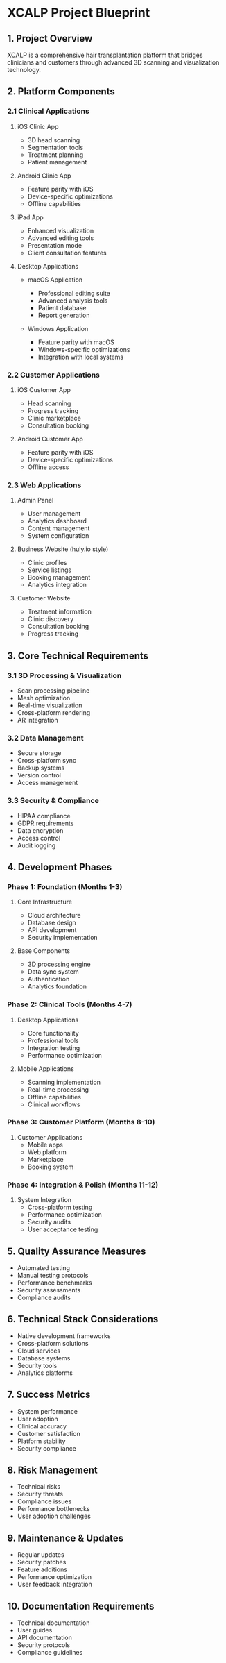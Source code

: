 # XCALP Project Blueprint

## 1. Project Overview
XCALP is a comprehensive hair transplantation platform that bridges clinicians and customers through advanced 3D scanning and visualization technology.

## 2. Platform Components

### 2.1 Clinical Applications
1. iOS Clinic App
   - 3D head scanning
   - Segmentation tools
   - Treatment planning
   - Patient management

2. Android Clinic App
   - Feature parity with iOS
   - Device-specific optimizations
   - Offline capabilities

3. iPad App
   - Enhanced visualization
   - Advanced editing tools
   - Presentation mode
   - Client consultation features

4. Desktop Applications
   - macOS Application
     * Professional editing suite
     * Advanced analysis tools
     * Patient database
     * Report generation

   - Windows Application
     * Feature parity with macOS
     * Windows-specific optimizations
     * Integration with local systems

### 2.2 Customer Applications
1. iOS Customer App
   - Head scanning
   - Progress tracking
   - Clinic marketplace
   - Consultation booking

2. Android Customer App
   - Feature parity with iOS
   - Device-specific optimizations
   - Offline access

### 2.3 Web Applications
1. Admin Panel
   - User management
   - Analytics dashboard
   - Content management
   - System configuration

2. Business Website (huly.io style)
   - Clinic profiles
   - Service listings
   - Booking management
   - Analytics integration

3. Customer Website
   - Treatment information
   - Clinic discovery
   - Consultation booking
   - Progress tracking

## 3. Core Technical Requirements

### 3.1 3D Processing & Visualization
- Scan processing pipeline
- Mesh optimization
- Real-time visualization
- Cross-platform rendering
- AR integration

### 3.2 Data Management
- Secure storage
- Cross-platform sync
- Backup systems
- Version control
- Access management

### 3.3 Security & Compliance
- HIPAA compliance
- GDPR requirements
- Data encryption
- Access control
- Audit logging

## 4. Development Phases

### Phase 1: Foundation (Months 1-3)
1. Core Infrastructure
   - Cloud architecture
   - Database design
   - API development
   - Security implementation

2. Base Components
   - 3D processing engine
   - Data sync system
   - Authentication
   - Analytics foundation

### Phase 2: Clinical Tools (Months 4-7)
1. Desktop Applications
   - Core functionality
   - Professional tools
   - Integration testing
   - Performance optimization

2. Mobile Applications
   - Scanning implementation
   - Real-time processing
   - Offline capabilities
   - Clinical workflows

### Phase 3: Customer Platform (Months 8-10)
1. Customer Applications
   - Mobile apps
   - Web platform
   - Marketplace
   - Booking system

### Phase 4: Integration & Polish (Months 11-12)
1. System Integration
   - Cross-platform testing
   - Performance optimization
   - Security audits
   - User acceptance testing

## 5. Quality Assurance Measures
- Automated testing
- Manual testing protocols
- Performance benchmarks
- Security assessments
- Compliance audits

## 6. Technical Stack Considerations
- Native development frameworks
- Cross-platform solutions
- Cloud services
- Database systems
- Security tools
- Analytics platforms

## 7. Success Metrics
- System performance
- User adoption
- Clinical accuracy
- Customer satisfaction
- Platform stability
- Security compliance

## 8. Risk Management
- Technical risks
- Security threats
- Compliance issues
- Performance bottlenecks
- User adoption challenges

## 9. Maintenance & Updates
- Regular updates
- Security patches
- Feature additions
- Performance optimization
- User feedback integration

## 10. Documentation Requirements
- Technical documentation
- User guides
- API documentation
- Security protocols
- Compliance guidelines
